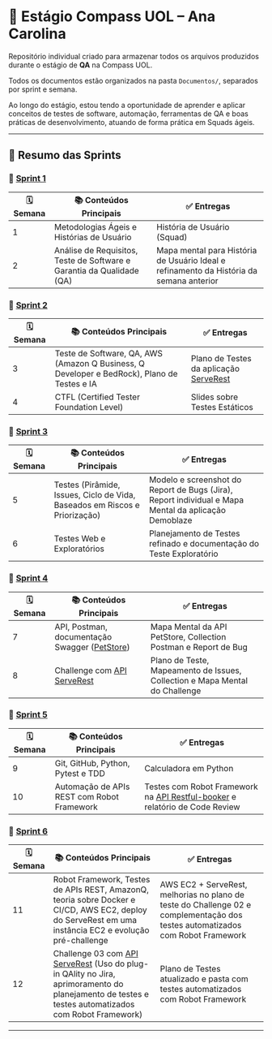 # 🚀 Estágio Compass UOL – Ana Carolina

Repositório individual criado para armazenar todos os arquivos produzidos durante o estágio de **QA** na Compass UOL.

Todos os documentos estão organizados na pasta `Documentos/`, separados por sprint e semana.

Ao longo do estágio, estou tendo a oportunidade de aprender e aplicar conceitos de testes de software, automação, ferramentas de QA e boas práticas de desenvolvimento, atuando de forma prática em Squads ágeis.

---

## 📌 Resumo das Sprints

### 🔁 [Sprint 1](Documentos/Sprint%201)

| 🗓️ Semana | 📚 Conteúdos Principais | ✅ Entregas |
|-----------|------------------------|------------|
| 1         | Metodologias Ágeis e Histórias de Usuário | História de Usuário (Squad) |
| 2         | Análise de Requisitos, Teste de Software e Garantia da Qualidade (QA) | Mapa mental para História de Usuário Ideal e refinamento da História da semana anterior |

### 🔁 [Sprint 2](Documentos/Sprint%202)

| 🗓️ Semana | 📚 Conteúdos Principais | ✅ Entregas |
|-----------|------------------------|------------|
| 3         | Teste de Software, QA, AWS (Amazon Q Business, Q Developer e BedRock), Plano de Testes e IA | Plano de Testes da aplicação [ServeRest](https://front.serverest.dev) |
| 4         | CTFL (Certified Tester Foundation Level) | Slides sobre Testes Estáticos |

### 🔁 [Sprint 3](Documentos/Sprint%203)

| 🗓️ Semana | 📚 Conteúdos Principais | ✅ Entregas |
|-----------|------------------------|------------|
| 5         | Testes (Pirâmide, Issues, Ciclo de Vida, Baseados em Riscos e Priorização) | Modelo e screenshot do Report de Bugs (Jira), Report individual e Mapa Mental da aplicação Demoblaze |
| 6         | Testes Web e Exploratórios | Planejamento de Testes refinado e documentação do Teste Exploratório |

### 🔁 [Sprint 4](Documentos/Sprint%204)

| 🗓️ Semana | 📚 Conteúdos Principais | ✅ Entregas |
|-----------|------------------------|------------|
| 7         | API, Postman, documentação Swagger ([PetStore](https://petstore3.swagger.io/)) | Mapa Mental da API PetStore, Collection Postman e Report de Bug |
| 8         | Challenge com [API ServeRest](https://compassuol.serverest.dev/) | Plano de Teste, Mapeamento de Issues, Collection e Mapa Mental do Challenge |

### 🔁 [Sprint 5](Documentos/Sprint%205)

| 🗓️ Semana | 📚 Conteúdos Principais | ✅ Entregas |
|-----------|------------------------|------------|
| 9         | Git, GitHub, Python, Pytest e TDD | Calculadora em Python |
| 10        | Automação de APIs REST com Robot Framework | Testes com Robot Framework na [API Restful-booker](https://restful-booker.herokuapp.com/apidoc/index.html) e relatório de Code Review |

### 🔁 [Sprint 6](Documentos/Sprint%206)

| 🗓️ Semana | 📚 Conteúdos Principais | ✅ Entregas |
|------------|------------------------|------------|
| 11         | Robot Framework, Testes de APIs REST, AmazonQ, teoria sobre Docker e CI/CD, AWS EC2, deploy do ServeRest em uma instância EC2 e evolução pré-challenge | AWS EC2 + ServeRest, melhorias no plano de teste do Challenge 02 e complementação dos testes automatizados com Robot Framework |
| 12         | Challenge 03 com [API ServeRest](https://compassuol.serverest.dev/) (Uso do plug-in QAlity no Jira, aprimoramento do planejamento de testes e testes automatizados com Robot Framework) | Plano de Testes atualizado e pasta com testes automatizados com Robot Framework |

---